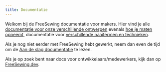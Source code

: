 ```yaml
---
title: Documentatie
---
```


Welkom bij de FreeSewing documentatie voor makers. Hier vind je alle [documentatie voor onze verschillende ontwerpen](/nl/docs/designs) evenals [hoe je maten opneemt](/nl/docs/measurements/), documentatie voor [verschillende naaitermen en technieken](/nl/docs/sewing/).

Als je nog niet eerder met FreeSewing hebt gewerkt, neem dan even de tijd om de [Aan de slag documentatie](/nl/docs/about/guide/) te lezen.

<ReadMore recurse />

<Tip>

Als je op zoek bent naar
docs voor ontwikkelaars/medewerkers, kijk dan op
[FreeSewing.dev](https://freesewing.dev/).

</Tip>

